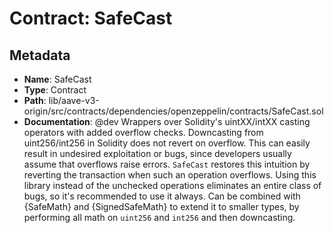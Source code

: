 # Contract: SafeCast

## Metadata

- **Name**: SafeCast
- **Type**: Contract
- **Path**: lib/aave-v3-origin/src/contracts/dependencies/openzeppelin/contracts/SafeCast.sol
- **Documentation**:  @dev Wrappers over Solidity's uintXX/intXX casting operators with added overflow
   checks.
   Downcasting from uint256/int256 in Solidity does not revert on overflow. This can
   easily result in undesired exploitation or bugs, since developers usually
   assume that overflows raise errors. `SafeCast` restores this intuition by
   reverting the transaction when such an operation overflows.
   Using this library instead of the unchecked operations eliminates an entire
   class of bugs, so it's recommended to use it always.
   Can be combined with {SafeMath} and {SignedSafeMath} to extend it to smaller types, by performing
   all math on `uint256` and `int256` and then downcasting.
